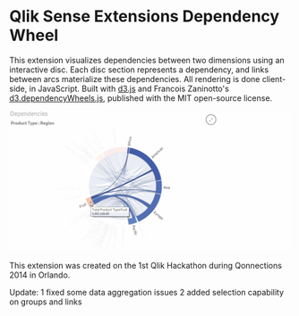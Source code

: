 Qlik Sense Extensions Dependency Wheel
======================================

This extension visualizes dependencies between two dimensions using an interactive disc. Each disc section represents a dependency, and links between arcs materialize these dependencies. All rendering is done client-side, in JavaScript. Built with <a href="https://github.com/mbostock/d3">d3.js</a> and Francois Zaninotto's <a href="http://fzaninotto.github.com/DependencyWheel">d3.dependencyWheels.js</a>, published with the MIT open-source license.

![Dependency Wheel example in Qlik Sense](DependencyWheel.gif)

This extension was created on the 1st Qlik Hackathon during Qonnections 2014 in Orlando.

Update:
1 fixed some data aggregation issues
2 added selection capability on groups and links